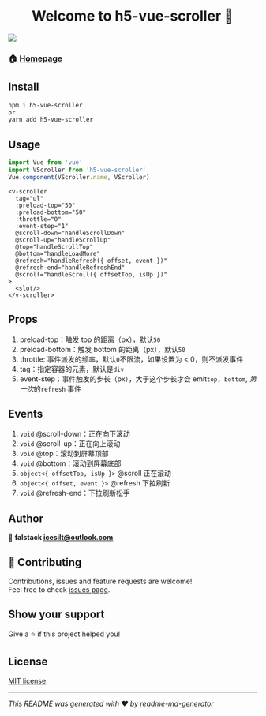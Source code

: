 <h1 align="center">Welcome to h5-vue-scroller 👋</h1>
<p>
  <img src="https://img.shields.io/badge/version-0.1.19-blue.svg?cacheSeconds=2592000" />
</p>

### 🏠 [Homepage](https://github.com/falstack/h5-vue-scroller)

## Install
```sh
npm i h5-vue-scroller
or 
yarn add h5-vue-scroller
```

## Usage
```javascript
import Vue from 'vue'
import VScroller from 'h5-vue-scroller'
Vue.component(VScroller.name, VScroller)
```

```vue
<v-scroller
  tag="ul"
  :preload-top="50"
  :preload-bottom="50"
  :throttle="0"
  :event-step="1"
  @scroll-down="handleScrollDown"
  @scroll-up="handleScrollUp"
  @top="handleScrollTop"
  @bottom="handleLoadMore"
  @refresh="handleRefresh({ offset, event })"
  @refresh-end="handleRefreshEnd"
  @scroll="handleScroll({ offsetTop, isUp })"
>
  <slot/>
</v-scroller>
```

## Props
1. preload-top：触发 top 的距离（px），默认`50`
2. preload-bottom：触发 bottom 的距离（px），默认`50`
3. throttle: 事件派发的频率，默认`0`不限流，如果设置为 < 0，则不派发事件
4. tag：指定容器的元素，默认是`div`
5. event-step：事件触发的步长（px），大于这个步长才会 emit`top`，`bottom`, *第一次*的`refresh` 事件

## Events
1. `void` @scroll-down：正在向下滚动
2. `void` @scroll-up：正在向上滚动
3. `void` @top：滚动到屏幕顶部
4. `void` @bottom：滚动到屏幕底部
5. `object<{ offsetTop, isUp }>` @scroll 正在滚动
6. `object<{ offset, event }>` @refresh 下拉刷新
7. `void` @refresh-end：下拉刷新松手


## Author

👤 **falstack <icesilt@outlook.com>**


## 🤝 Contributing

Contributions, issues and feature requests are welcome!<br />Feel free to check [issues page](https://github.com/falstack/h5-vue-scroller/issues).

## Show your support

Give a ⭐️ if this project helped you!

## License
[MIT license](https://opensource.org/licenses/MIT).

***
_This README was generated with ❤️ by [readme-md-generator](https://github.com/kefranabg/readme-md-generator)_
